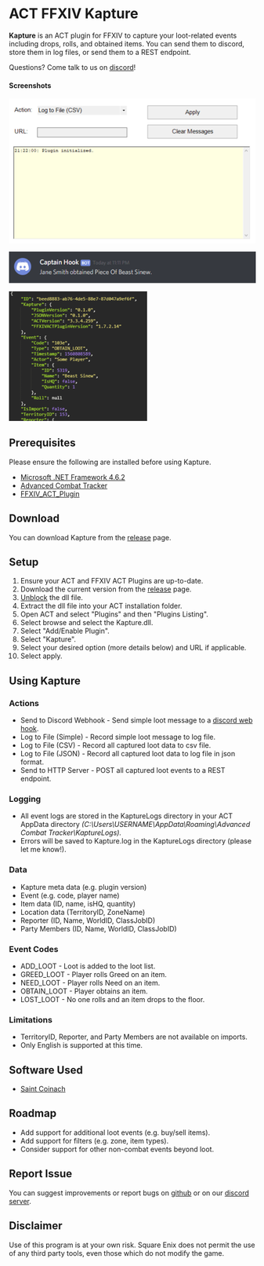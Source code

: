 # ACT FFXIV Kapture
**Kapture** is an ACT plugin for FFXIV to capture your loot-related events including drops, rolls, and obtained items. 
You can send them to discord, store them in log files, or send them to a REST endpoint. 

Questions? Come talk to us on [discord](https://discord.gg/ftn4k7x)!

#### Screenshots
![ui](./img/ui.png)

![discord](./img/discord.png)

![json](./img/json.png)

## Prerequisites
Please ensure the following are installed before using Kapture.
* [Microsoft .NET Framework 4.6.2](https://www.microsoft.com/en-us/download/details.aspx?id=53344)
* [Advanced Combat Tracker](https://advancedcombattracker.com/download.php)
* [FFXIV_ACT_Plugin](https://github.com/ravahn/FFXIV_ACT_Plugin)

## Download
You can download Kapture from the  [release](https://github.com/kalilistic/ACT.FFXIV.Kapture/releases) page.

## Setup
1. Ensure your ACT and FFXIV ACT Plugins are up-to-date.
2. Download the current version from the [release](https://github.com/kalilistic/ACT.FFXIV.Kapture/releases) page.
3. [Unblock](https://blogs.msdn.microsoft.com/delay/p/unblockingdownloadedfile/) the dll file.
4. Extract the dll file into your ACT installation folder.
5. Open ACT and select "Plugins" and then "Plugins Listing".
6. Select browse and select the Kapture.dll.
7. Select "Add/Enable Plugin".
8. Select "Kapture".
9. Select your desired option (more details below) and URL if applicable.
10. Select apply.

## Using Kapture

### Actions
* Send to Discord Webhook - Send simple loot message to a [discord web hook](https://support.discordapp.com/hc/en-us/articles/228383668-Intro-to-Webhooks).
* Log to File (Simple) - Record simple loot message to log file.
* Log to File (CSV) - Record all captured loot data to csv file.
* Log to File (JSON) - Record all captured loot data to log file in json format.  
* Send to HTTP Server - POST all captured loot events to a REST endpoint.

### Logging
* All event logs are stored in the KaptureLogs directory in your ACT AppData directory *(C:\Users\USERNAME\AppData\Roaming\Advanced Combat Tracker\KaptureLogs).*
* Errors will be saved to Kapture.log in the KaptureLogs directory (please let me know!).

### Data
* Kapture meta data (e.g. plugin version)
* Event (e.g. code, player name)
* Item data (ID, name, isHQ, quantity)
* Location data (TerritoryID, ZoneName)
* Reporter (ID, Name, WorldID, ClassJobID)
* Party Members (ID, Name, WorldID, ClassJobID)

### Event Codes
* ADD_LOOT - Loot is added to the loot list.
* GREED_LOOT - Player rolls Greed on an item.
* NEED_LOOT - Player rolls Need on an item.
* OBTAIN_LOOT - Player obtains an item.
* LOST_LOOT - No one rolls and an item drops to the floor.

### Limitations
* TerritoryID, Reporter, and Party Members are not available on imports.
* Only English is supported at this time.

## Software Used
* [Saint Coinach](https://github.com/ufx/SaintCoinach)

 ## Roadmap
 * Add support for additional loot events (e.g. buy/sell items).
 * Add support for filters (e.g. zone, item types).
 * Consider support for other non-combat events beyond loot.
 
 ## Report Issue
You can suggest improvements or report bugs on [github](https://github.com/kalilistic/ACT.FFXIV.Kapture/issues) or on our [discord server](https://discord.gg/ftn4k7x).

 ## Disclaimer
Use of this program is at your own risk. Square Enix does not permit the use of any third party tools, even those which do not modify the game.